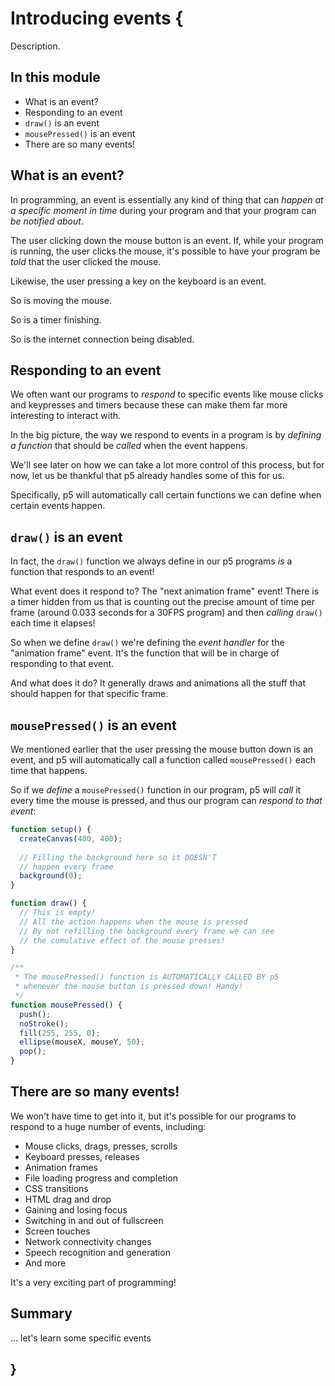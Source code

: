 # Introducing events {
   
Description.

## In this module

- What is an event?
- Responding to an event
- `draw()` is an event
- `mousePressed()` is an event
- There are so many events!

## What is an event?

In programming, an event is essentially any kind of thing that can *happen at a specific moment in time* during your program and that your program can *be notified about*.

The user clicking down the mouse button is an event. If, while your program is running, the user clicks the mouse, it's possible to have your program be *told* that the user clicked the mouse.

Likewise, the user pressing a key on the keyboard is an event.

So is moving the mouse.

So is a timer finishing.

So is the internet connection being disabled.

## Responding to an event

We often want our programs to *respond* to specific events like mouse clicks and keypresses and timers because these can make them far more interesting to interact with.

In the big picture, the way we respond to events in a program is by *defining a function* that should be *called* when the event happens.

We'll see later on how we can take a lot more control of this process, but for now, let us be thankful that p5 already handles some of this for us.

Specifically, p5 will automatically call certain functions we can define when certain events happen.

## `draw()` is an event

In fact, the `draw()` function we always define in our p5 programs *is* a function that responds to an event! 

What event does it respond to? The "next animation frame" event! There is a timer hidden from us that is counting out the precise amount of time per frame (around 0.033 seconds for a 30FPS program) and then *calling* `draw()` each time it elapses!

So when we define `draw()` we're defining the *event handler* for the "animation frame" event. It's the function that will be in charge of responding to that event.

And what does it do? It generally draws and animations all the stuff that should happen for that specific frame.

## `mousePressed()` is an event

We mentioned earlier that the user pressing the mouse button down is an event, and p5 will automatically call a function called `mousePressed()` each time that happens. 

So if we *define* a `mousePressed()` function in our program, p5 will *call* it every time the mouse is pressed, and thus our program can *respond to that event*:

```javascript
function setup() {
  createCanvas(400, 400);
  
  // Filling the background here so it DOESN'T
  // happen every frame
  background(0);
}

function draw() {
  // This is empty!
  // All the action happens when the mouse is pressed
  // By not refilling the background every frame we can see
  // the cumulative effect of the mouse presses!
}

/**
 * The mousePressed() function is AUTOMATICALLY CALLED BY p5
 * whenever the mouse button is pressed down! Handy!
 */
function mousePressed() {
  push();
  noStroke();
  fill(255, 255, 0);
  ellipse(mouseX, mouseY, 50);
  pop();
}
```

## There are so many events!

We won't have time to get into it, but it's possible for our programs to respond to a huge number of events, including:

- Mouse clicks, drags, presses, scrolls
- Keyboard presses, releases
- Animation frames
- File loading progress and completion
- CSS transitions
- HTML drag and drop
- Gaining and losing focus
- Switching in and out of fullscreen
- Screen touches
- Network connectivity changes
- Speech recognition and generation
- And more

It's a very exciting part of programming!

## Summary

... let's learn some specific events

    
## }